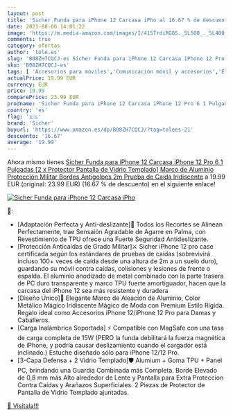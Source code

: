 ```yaml
---
layout: post
title: 'Sicher Funda para iPhone 12 Carcasa iPho al 16.67 % de descuento'
date: 2021-08-06 14:01:22
image: 'https://m.media-amazon.com/images/I/415TrdiRG8S._SL500_._SL400_.jpg'
comments: true
category: ofertas
author: 'tole.es'
slug: 'B08ZH7CQCJ-es Sicher Funda para iPhone 12 Carcasa iPhone 12 Pro 6 1...'
sku: 'B08ZH7CQCJ-es'
tags: [ 'Accesorios para móviles','Comunicación móvil y accesorios','Electrónica','Fundas y carcasas para teléfonos móviles','iphone','sicher', ]
actualPrice: 19.99 EUR
currency: EUR
price: 19.99
comparePrice: 23.99 EUR
prodname: 'Sicher Funda para iPhone 12 Carcasa iPhone 12 Pro 6 1 Pulgadas  [2 x Protector Pantalla de Vidrio Templado]  Marco de Aluminio Protección Militar Bordes Antigolpes  2m Prueba de Caída  Iridiscente'
country: 'es'
flag: '🇪🇸'
brand: 'Sicher'
buyurl: 'https://www.amazon.es/dp/B08ZH7CQCJ/?tag=tolees-21'
descuento: '16.67'
average: '19.99'
---
```


Ahora mismo tienes [Sicher Funda para iPhone 12 Carcasa iPhone 12 Pro 6 1 Pulgadas  [2 x Protector Pantalla de Vidrio Templado]  Marco de Aluminio Protección Militar Bordes Antigolpes  2m Prueba de Caída  Iridiscente](https://www.amazon.es/dp/B08ZH7CQCJ/?tag=tolees-21) a 19.99 EUR (original: 23.99 EUR) (16.67 %  de descuento) en el siguiente enlace!

[![Sicher Funda para iPhone 12 Carcasa iPho](https://m.media-amazon.com/images/I/415TrdiRG8S._SL500_._SL400_.jpg)](https://www.amazon.es/dp/B08ZH7CQCJ/?tag=tolees-21)

🔎:

- [Adaptación Perfecta y Anti-deslizante]👏 Todos los Recortes se Alinean Perfectamente, trae Sensaión Agradable de Agarre en Palma, con Revestimiento de TPU ofrece una Fuerte Seguridad Antideslizante.
- [Protección Anticaídas de Grado Militar]⚔️ Sicher iPhone 12 pro case certificada según los estándares de pruebas de caídas (sobrevivirá incluso 100+ veces de caída desde una altura de 2m a un suelo duro), guardando su móvil contra caídas, colisiones y lesiones de frente o espalda. El aluminio anodizado de metal combinado con la parte trasera de PC duro transparente y marco TPU fuerte amortiguador, hacen que la carcasa del iPhone 12 sea más resistente y duradera
- [Diseño Único]💟 Elegante Marco de Aleación de Aluminio, Color Metálico Mágico Iridiscente Mágico de Moda con Premium Estilo Rígida. Regalo ideal como Accesorios iPhone 12/iPhone 12 Pro para Damas y Caballeros.
- [Carga Inalámbrica Soportada] ⚡ Compatible con MagSafe con una tasa de carga completa de 15W (PERO la funda debilitará la fuerza magnética de iPhone, y podría causar deslizamiento cuando el cargador está inclinado.) Estuche diseñado sólo para iPhone 12/12 Pro.
- [3-Capa Defensa + 2 Vidrio Templado]🛡️ Alumium + Goma TPU + Panel PC, brindando una Guardia Combinada más Completa. Borde Elevado de 0,8 mm más Alto alrededor de Lente y Pantalla para Extra Proteccion Contra Caídas y Arañazos Superficiales. 2 Piezas de Protector de Pantalla de Vidrio Templado ajuntadas.

[🛒 Visítala!!!](https://www.amazon.es/dp/B08ZH7CQCJ/?tag=tolees-21)
